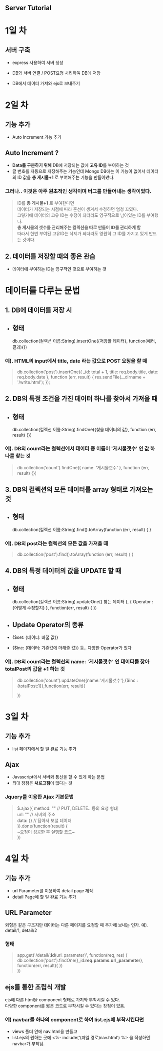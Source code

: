 ## Server Tutorial

# 1일 차

## 서버 구축

- express 사용하여 서버 생성

- DB와 서버 연결 / POST요청 처리하여 DB에 저장

- DB에서 데이터 가져와 ejs로 보내주기

# 2일 차

## 기능 추가

- Auto Increment 기능 추가

## **Auto Increment ?**

- **Data를 구분하기 위해** DB에 저장되는 값에 **고유 ID**를 부여하는 것
- 글 번호를 자동으로 지정해주는 기능인데 Mongo DB에는 이 기능이 없어서 데이터의 ID 값을 **총 게시물+1** 로 부여해주는 기능을 만들어봤다.

### **그러나.. 이것은 아주 원초적인 생각이며 버그를 만들어내는 생각이었다.**

> ID를 **총 게시물+1** 로 부여한다면  
> 데이터가 저장되는 시점에 따라 혼선이 생겨서 수정하면 엄청 꼬였다.  
> 그렇기에 데이터의 고유 ID는 수정이 되더라도 영구적으로 남아있는 ID를 부여했다.  
> **총 게시물의 갯수를 관리해주는 컬렉션을 따로 만들어 ID를 관리하게 함**  
> 따라서 한번 부여된 고유ID는 삭제가 되더라도 영원히 그 ID를 가지고 있게 만드는 것이다.

## 2. 데이터를 저장할 때의 좋은 관습

- 데이터에 부여하는 ID는 영구적인 것으로 부여하는 것

# **데이터를 다루는 문법**

## **1. DB에 데이터를 저장 시**

- ## 형태
  db.collection(컬렉션 이름:String).insertOne({저장할 데이터}, function(에러, 결과){})

### 예). HTML의 input에서 title, date 라는 값으로 **POST** 요청을 할 때

> db.collection('post').insertOne({ \_id: total + 1, title: req.body.title, date: req.body.date }, function (err, result) {
> res.sendFile(\_\_dirname + '/write.html');
> });

## **2. DB의 특정 조건을 가진 데이터 하나를 찾아서 가져올 때**

- ## 형태

  db.collection(컬렉션 이름:String).findOne({찾을 데이터의 값}, function (err, result) {})

### 예). DB의 count라는 컬렉션에서 데이터 중 이름이 '게시물갯수' 인 값 하나를 찾는 것

> db.collection('count').findOne({ name: '게시물갯수' }, function (err, result) {})

## **3. DB의 컬렉션의 모든 데이터를 array 형태로 가져오는 것**

- ## 형태

  db.collection(컬렉션 이름:String).find().toArray(function (err, result) {
  }

### 예). DB의 post라는 컬렉션의 모든 값을 가져올 때

> db.collection('post').find().toArray(function (err, result) {
> }

## **4. DB의 특정 데이터의 값을 UPDATE 할 때**

- ## 형태

  db.collection(컬렉션 이름:String).updateOne({ 찾는 데이터 }, { Operator :{어떻게 수정할지} }, function(err, result) {
  })

- ## Update Operator의 종류
- {$set: {데이터: 바꿀 값}}
- {$inc: {데이터: 기존값에 더해줄 값}} 등.. 다양한 Operator가 있다

### 예). DB의 count라는 컬렉션의 **name: '게시물갯수'** 인 데이터를 찾아 **totalPost의 값을 +1 하는 것**

> db.collection('count').updateOne({name:'게시물갯수'},{$inc : {totalPost:1}},function(err, result){
>
> })

# 3일 차

## 기능 추가

- list 페이지에서 할 일 완료 기능 추가

## **Ajax**

- Javascript에서 서버와 통신을 할 수 있게 하는 문법
- 최대 장점은 **새로고침**이 없다는 것

### **Jquery를 이용한 Ajax 기본문법**

> $.ajax({
> method: "" // PUT, DELETE.. 등의 요청 형태  
>  url: "" // 서버의 주소  
>  data: {} // 담아서 보낼 데이터  
> }).done(function(result) {  
>  ~요청이 성공한 후 실행할 코드~  
> })

# 4일 차

## 기능 추가

- url Parameter를 이용하여 detail page 제작
- detail Page에 할 일 완료 기능 추가

## **URL Parameter**

외형은 같은 구조지만 데이터는 다른 페이지를 요청할 때 추가해 보내는 인자.
예). detail/1, detail/2

### 형태

> app.get('/detail/**:id**(url_parameter)', function(req, res) {
> db.collection('post').findOne({\_id:**req.params.url_parameter**}, function(err, result){
> })  
> })

## **ejs를 통한 조립식 개발**

ejs에 다른 html을 component 형태로 가져와 부착시킬 수 있다.  
다양한 component를 짧은 코드로 부착시킬 수 있다는 장점이 있음.

### 예) navbar를 하나의 component로 하여 list.ejs에 부착시킨다면

- views 폴더 안에 nav.html을 만들고
- list.ejs의 원하는 곳에 <%- include('(파일 경로)nav.html') %> 을 작성하면 navbar가 부착됨.
